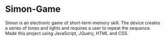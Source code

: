 # Simon-Game

Simon is an electronic game of short-term memory skill. The device creates a series of tones and lights and requires a user to repeat the sequence. Made this project using JavaScript, JQuery, HTML and CSS.
